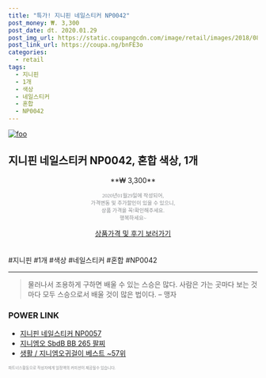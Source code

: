 ```yaml
--- 
title: "특가! 지니핀 네일스티커 NP0042" 
post_money: ₩. 3,300 
post_date: dt. 2020.01.29 
post_img_url: https://static.coupangcdn.com/image/retail/images/2018/08/27/14/5/dfa334a3-9b8a-44e3-962d-b22f48d16da5.jpg 
post_link_url: https://coupa.ng/bnFE3o 
categories: 
  - retail 
tags: 
  - 지니핀 
  - 1개 
  - 색상 
  - 네일스티커 
  - 혼합 
  - NP0042 
--- 
```

[![foo](https://static.coupangcdn.com/image/retail/images/2018/08/27/14/5/dfa334a3-9b8a-44e3-962d-b22f48d16da5.jpg)](https://coupa.ng/bnFE3o) 

## 지니핀 네일스티커 NP0042, 혼합 색상, 1개 
<p style="text-align: center;">**₩ 3,300**</p> 
<p style="text-align: center;"><span style="color: #898c8f; font-family: Georgia,Times,serif; font-size: 0.75em;">2020년01월29일에 작성되어, <br>가격변동 및 추가할인이 있을 수 있으니,<br> 상품 가격을 꼭!확인해주세요.<br>행복하세요~</span> 
</p>	 
<div markdown="0" style="text-align: center;"><a href="https://coupa.ng/bnFE3o" class="btn btn--success">상품가격 및 후기 보러가기</a></div> 
<br><br> 
  #지니핀 #1개 #색상 #네일스티커 #혼합 #NP0042 
<hr> 

> 물러나서 조용하게 구하면 배울 수 있는 스승은 많다. 사람은 가는 곳마다 보는 것마다 모두 스승으로서 배울 것이 많은 법이다.  – 맹자 


### POWER LINK

* <a href="https://blog.naver.com/fasyy4321/221789216234" target="_blank">지니핀 네일스티커 NP0057</a>
* <a href="https://blog.naver.com/fasyy4321/221786080676" target="_blank">지니엠오 SbdB BB 265 팔찌</a>
* <a href="https://blog.naver.com/santokki14/221778994490" target="_blank">생활 / 지니엠오귀걸이 베스트 ~57위</a>

<span style="color: #898c8f; font-family: Georgia,Times,serif; font-size: 0.55em;">파트너스활동으로 작성자에게 일정액의 커미션이 제공될수 있습니다.</span> 
